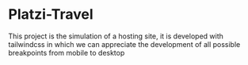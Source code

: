 # Platzi-Travel
This project is the simulation of a hosting site, it is developed with tailwindcss in which we can appreciate the development of all possible breakpoints from mobile to desktop
